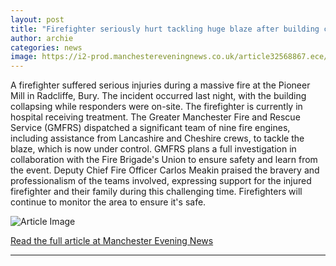 ```yaml
---
layout: post
title: "Firefighter seriously hurt tackling huge blaze after building collapses"
author: archie
categories: news
image: https://i2-prod.manchestereveningnews.co.uk/article32568867.ece/ALTERNATES/s1200/0_pioneer.jpg
---
```

A firefighter suffered serious injuries during a massive fire at the Pioneer Mill in Radcliffe, Bury. The incident occurred last night, with the building collapsing while responders were on-site. The firefighter is currently in hospital receiving treatment. The Greater Manchester Fire and Rescue Service (GMFRS) dispatched a significant team of nine fire engines, including assistance from Lancashire and Cheshire crews, to tackle the blaze, which is now under control. GMFRS plans a full investigation in collaboration with the Fire Brigade's Union to ensure safety and learn from the event. Deputy Chief Fire Officer Carlos Meakin praised the bravery and professionalism of the teams involved, expressing support for the injured firefighter and their family during this challenging time. Firefighters will continue to monitor the area to ensure it's safe.

![Article Image](https://i2-prod.manchestereveningnews.co.uk/article32568867.ece/ALTERNATES/s1200/0_pioneer.jpg)

[Read the full article at Manchester Evening News](https://www.manchestereveningnews.co.uk/news/greater-manchester-news/firefighter-seriously-hurt-tackling-huge-32568860)

---
